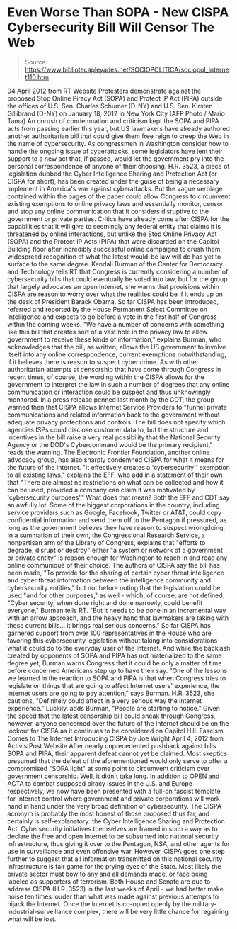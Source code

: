 # Even Worse Than SOPA - New CISPA Cybersecurity Bill Will Censor The Web

> Source: https://www.bibliotecapleyades.net/SOCIOPOLITICA/sociopol_internet110.htm

04 April 2012
from
RT Website
Protesters demonstrate against the proposed Stop Online Piracy Act (SOPA)
and Protect IP Act (PIPA) outside the offices of U.S. Sen. Charles Schumer
(D-NY)
and U.S. Sen. Kirsten Gillibrand (D-NY) on January 18, 2012
in New
York City (AFP Photo / Mario Tama)
An onrush of
condemnation and criticism kept the SOPA and PIPA acts from passing earlier this year, but US lawmakers have
already authored another authoritarian bill that could give them free reign
to creep the Web in the name of cybersecurity.
As congressmen in Washington consider how to handle the ongoing issue of
cyberattacks, some legislators have lent their support to a new act that, if
passed, would let the government pry into the personal correspondence of
anyone of their choosing.
H.R. 3523, a piece of legislation dubbed the Cyber Intelligence Sharing and
Protection Act (or
CISPA for short), has been created under the guise of
being a necessary implement in America's war against cyberattacks.
But the vague verbiage contained within the
pages of the paper could allow Congress to circumvent existing exemptions to
online privacy laws and essentially monitor, censor and stop any online
communication that it considers disruptive to the government or private
parties.
Critics have already come after CISPA for the
capabilities that it will give to seemingly any federal entity that claims
it is threatened by online interactions, but unlike the Stop Online Privacy
Act (SOPA) and the Protect IP Acts (PIPA) that were discarded on the Capitol Building
floor after incredibly successful online campaigns to crush them, widespread
recognition of what the latest would-be law will do has yet to surface to
the same degree.
Kendall Burman of the Center for Democracy and Technology tells RT that
Congress is currently considering a number of cybersecurity bills that could
eventually be voted into law, but for the group that largely advocates an
open Internet, she warns that provisions within CISPA are reason to worry
over what the realities could be if it ends up on the desk of President
Barack Obama.
So far CISPA has been introduced, referred and
reported by the House Permanent Select Committee on Intelligence and expects
to go before a vote in the first half of Congress within the coming weeks.
"We have a number of concerns with something
like this bill that creates sort of a vast hole in the privacy law to
allow government to receive these kinds of information," explains Burman,
who acknowledges that the bill, as written, allows the US government to
involve itself into any online correspondence, current exemptions
notwithstanding, if it believes there is reason to suspect cyber crime.
As with other authoritarian attempts at
censorship that have come through Congress in recent times, of course, the
wording within the CISPA allows for the government to interpret the law in
such a number of degrees that any online communication or interaction could
be suspect and thus unknowingly monitored.
In a press release penned last month by the CDT, the group warned then that
CISPA allows Internet Service Providers to "funnel private communications
and related information back to the government without adequate privacy
protections and controls.
The bill does not specify which agencies ISPs could disclose customer data
to, but the structure and incentives in the bill raise a very real
possibility that the National Security Agency or the DOD's Cybercommand
would be the primary recipient," reads the warning.
The
Electronic Frontier Foundation, another online advocacy group, has also
sharply condemned CISPA for what it means for the future of the Internet.
"It effectively creates a 'cybersecurity''
exemption to all existing laws," explains the EFF, who add in a
statement of their own that "There are almost no restrictions on what
can be collected and how it can be used, provided a company can claim it
was motivated by 'cybersecurity purposes'."
What does that mean? Both the EFF and CDT say an
awfully lot.
Some of the biggest corporations in the country,
including service providers such as
Google,
Facebook, Twitter or AT&T, could
copy confidential information and send them off to the Pentagon if
pressured, as long as the government believes they have reason to suspect
wrongdoing.
In a summation of their own, the Congressional
Research Service, a nonpartisan arm of the Library of Congress, explains
that "efforts to degrade, disrupt or destroy" either "a system or network of
a government or private entity" is reason enough for Washington to reach in
and read any online communiqué of their choice.
The authors of CISPA say the bill has been made,
"To provide for the sharing of certain cyber
threat intelligence and cyber threat information between the
intelligence community and cybersecurity entities," but not before
noting that the legislation could be used "and for other purposes," as
well - which, of course, are not defined.
"Cyber security, when done
right and done narrowly, could benefit everyone," Burman tells RT.
"But it needs to be done in
an incremental way with an arrow approach, and the heavy hand that
lawmakers are taking with these current bills... it brings real serious
concerns."
So far CISPA has garnered support from over 100
representatives in the House who are favoring this cybersecurity legislation
without taking into considerations what it could do to the everyday user of
the Internet.
And while the backlash created by opponents of
SOPA and PIPA has not materialized to the same degree yet, Burman warns
Congress that it could be only a matter of time before concerned Americans
step up to have their say.
"One of the lessons we learned in the
reaction to SOPA and PIPA is that when Congress tries to legislate on
things that are going to affect Internet users' experience, the Internet
users are going to pay attention," says Burman.
H.R. 3523, she cautions,
"Definitely could affect in a
very serious way the internet experience."
Luckily, adds Burman,
"People are starting to
notice."
Given the speed that the latest censorship bill
could sneak through Congress, however, anyone concerned over the future of
the Internet should be on the lookout for CISPA as it continues to be
considered on Capitol Hill.
Fascism Comes to The Internet
Introducing CISPA
by Joe Wright
April 4, 2012
from
ActivistPost Website
After nearly unprecedented pushback against bills SOPA and PIPA, their
apparent defeat cannot yet be claimed.
Most skeptics presumed that the
defeat of the aforementioned would only serve to offer a compromised "SOPA
light" at some point to circumvent criticism over government censorship.
Well, it didn't take long. In addition to OPEN and ACTA to combat supposed
piracy issues in the U.S. and Europe respectively, we now have been
presented with a full-on fascist template for Internet control where
government and private corporations will work hand in hand under the very
broad definition of cybersecurity.
The CISPA acronym is probably the most honest of those proposed thus far,
and certainly is self-explanatory: the Cyber Intelligence Sharing and
Protection Act.
Cybersecurity initiatives themselves are framed in such a
way as to declare the free and open Internet to be subsumed into national
security infrastructure, thus giving it over to the Pentagon, NSA, and other
agents for use in surveillance and even offensive war. However, CISPA goes
one step further to suggest that all information transmitted on this
national security infrastructure is fair game for the prying eyes of the
State.
Most likely the private sector must bow to any and all demands made,
or face being labeled as supporters of terrorism.
Both House and Senate are due to address CISPA (H.R. 3523) in the last weeks
of April - we had better make noise ten times louder than what was made
against previous attempts to hijack the Internet.
Once the Internet is
co-opted openly by the military-industrial-surveillance complex, there will
be very little chance for regaining what will be lost.
